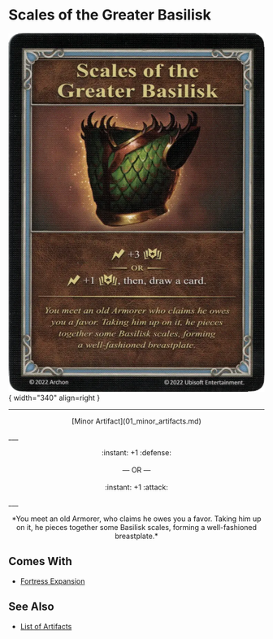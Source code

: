# Scales of the Greater Basilisk

![Scales of the Greater Basilisk](../assets/artifacts_minor-scales_of_the_greater_basilisk.webp){ width="340" align=right }
___
<p style="text-align: center;" markdown>[Minor Artifact](01_minor_artifacts.md)</p>
___
<p style="text-align: center;" markdown>:instant: +1 :defense:<br><br>— OR —<br><br>:instant: +1 :attack:</p>
___
<p style="text-align: center;" markdown>*You meet an old Armorer, who claims he owes you a favor. Taking him up on it, he pieces together some Basilisk scales, forming a well-fashioned breastplate.*</p>


## Comes With

- [Fortress Expansion](../content/fortress_expansion.md)


## See Also


- [List of Artifacts](index.md)
